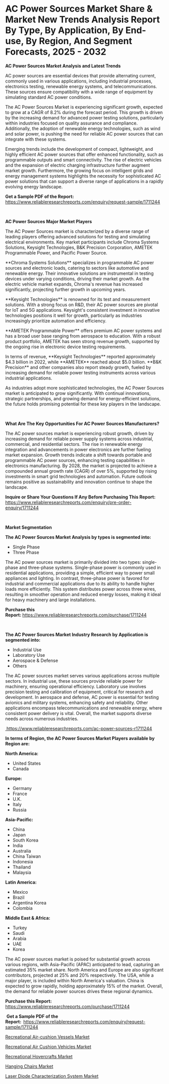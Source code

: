 <p><h1>AC Power Sources Market Share & Market New Trends Analysis Report By Type, By Application, By End-use, By Region, And Segment Forecasts, 2025 - 2032</h1></p><p><strong>AC Power Sources Market Analysis and Latest Trends</strong></p>
<p><p>AC power sources are essential devices that provide alternating current, commonly used in various applications, including industrial processes, electronics testing, renewable energy systems, and telecommunications. These sources ensure compatibility with a wide range of equipment by simulating standard AC power conditions.</p><p>The AC Power Sources Market is experiencing significant growth, expected to grow at a CAGR of 8.2% during the forecast period. This growth is driven by the increasing demand for advanced power testing solutions, particularly within industries focused on quality assurance and compliance. Additionally, the adoption of renewable energy technologies, such as wind and solar power, is pushing the need for reliable AC power sources that can integrate with these systems.</p><p>Emerging trends include the development of compact, lightweight, and highly efficient AC power sources that offer enhanced functionality, such as programmable outputs and smart connectivity. The rise of electric vehicles and the expansion of electric charging infrastructure further augment market growth. Furthermore, the growing focus on intelligent grids and energy management systems highlights the necessity for sophisticated AC power solutions that can support a diverse range of applications in a rapidly evolving energy landscape.</p></p>
<p><strong>Get a Sample PDF of the Report:&nbsp;</strong> <a href="https://www.reliableresearchreports.com/enquiry/request-sample/1711244?utm_campaign=118&utm_medium=2&utm_source=Github&utm_content=ia&utm_term=10012025&utm_id=ac-power-sources">https://www.reliableresearchreports.com/enquiry/request-sample/1711244</a></p>
<p>&nbsp;</p>
<p><strong>AC Power Sources Major Market Players</strong></p>
<p><p>The AC Power Sources market is characterized by a diverse range of leading players offering advanced solutions for testing and simulating electrical environments. Key market participants include Chroma Systems Solutions, Keysight Technologies, B&K Precision Corporation, AMETEK Programmable Power, and Pacific Power Source.</p><p>**Chroma Systems Solutions** specializes in programmable AC power sources and electronic loads, catering to sectors like automotive and renewable energy. Their innovative solutions are instrumental in testing devices under varying conditions, driving their market growth. As the electric vehicle market expands, Chroma's revenue has increased significantly, projecting further growth in upcoming years.</p><p>**Keysight Technologies** is renowned for its test and measurement solutions. With a strong focus on R&D, their AC power sources are pivotal for IoT and 5G applications. Keysight's consistent investment in innovative technologies positions it well for growth, particularly as industries increasingly prioritize automation and efficiency.</p><p>**AMETEK Programmable Power** offers premium AC power systems and has a broad user base ranging from aerospace to education. With a robust product portfolio, AMETEK has seen strong revenue growth, supported by the ongoing rise in electronic device testing requirements.</p><p>In terms of revenue, **Keysight Technologies** reported approximately $4.3 billion in 2022, while **AMETEK** reached about $5.0 billion. **B&K Precision** and other companies also report steady growth, fueled by increasing demand for reliable power testing instruments across various industrial applications.</p><p>As industries adopt more sophisticated technologies, the AC Power Sources market is anticipated to grow significantly. With continual innovations, strategic partnerships, and growing demand for energy-efficient solutions, the future holds promising potential for these key players in the landscape.</p></p>
<p>&nbsp;</p>
<p><strong>What Are The Key Opportunities For AC Power Sources Manufacturers?</strong></p>
<p><p>The AC power sources market is experiencing robust growth, driven by increasing demand for reliable power supply systems across industrial, commercial, and residential sectors. The rise in renewable energy integration and advancements in power electronics are further fueling market expansion. Growth trends indicate a shift towards portable and programmable AC power sources, enhancing testing capabilities in electronics manufacturing. By 2028, the market is projected to achieve a compounded annual growth rate (CAGR) of over 5%, supported by rising investments in smart grid technologies and automation. Future outlook remains positive as sustainability and innovation continue to shape the landscape.</p></p>
<p><strong>Inquire or Share Your Questions If Any Before Purchasing This Report:</strong> <a href="https://www.reliableresearchreports.com/enquiry/pre-order-enquiry/1711244?utm_campaign=118&utm_medium=2&utm_source=Github&utm_content=ia&utm_term=10012025&utm_id=ac-power-sources">https://www.reliableresearchreports.com/enquiry/pre-order-enquiry/1711244</a></p>
<p>&nbsp;</p>
<p><strong>Market Segmentation</strong></p>
<p><strong>The AC Power Sources Market Analysis by types is segmented into:</strong></p>
<p><ul><li>Single Phase</li><li>Three Phase</li></ul></p>
<p><p>The AC power sources market is primarily divided into two types: single-phase and three-phase systems. Single-phase power is commonly used in residential applications, providing a simple, efficient way to power small appliances and lighting. In contrast, three-phase power is favored for industrial and commercial applications due to its ability to handle higher loads more efficiently. This system distributes power across three wires, resulting in smoother operation and reduced energy losses, making it ideal for heavy machinery and large installations.</p></p>
<p><strong>Purchase this Report:&nbsp;</strong><a href="https://www.reliableresearchreports.com/purchase/1711244?utm_campaign=118&utm_medium=2&utm_source=Github&utm_content=ia&utm_term=10012025&utm_id=ac-power-sources">https://www.reliableresearchreports.com/purchase/1711244</a></p>
<p>&nbsp;</p>
<p><strong>The AC Power Sources Market Industry Research by Application is segmented into:</strong></p>
<p><ul><li>Industrial Use</li><li>Laboratory Use</li><li>Aerospace & Defense</li><li>Others</li></ul></p>
<p><p>The AC power sources market serves various applications across multiple sectors. In industrial use, these sources provide reliable power for machinery, ensuring operational efficiency. Laboratory use involves precision testing and calibration of equipment, critical for research and development. In aerospace and defense, AC power is essential for testing avionics and military systems, enhancing safety and reliability. Other applications encompass telecommunications and renewable energy, where consistent power delivery is vital. Overall, the market supports diverse needs across numerous industries.</p></p>
<p><a href="https://www.reliableresearchreports.com/ac-power-sources-r1711244?utm_campaign=118&utm_medium=2&utm_source=Github&utm_content=ia&utm_term=10012025&utm_id=ac-power-sources">&nbsp;https://www.reliableresearchreports.com/ac-power-sources-r1711244</a></p>
<p><strong>In terms of Region, the AC Power Sources Market Players available by Region are:</strong></p>
<p>
    <p> <strong> North America: </strong>
        <ul>
            <li>United States</li>
            <li>Canada</li>
        </ul>
        </p> 
    <p> <strong> Europe: </strong>
        <ul>
            <li>Germany</li>
            <li>France</li>
            <li>U.K.</li>
            <li>Italy</li>
            <li>Russia</li>
        </ul>
        </p> 
    <p> <strong> Asia-Pacific: </strong>
        <ul>
            <li>China</li>
            <li>Japan</li>
            <li>South Korea</li>
            <li>India</li>
            <li>Australia</li>
            <li>China Taiwan</li>
            <li>Indonesia</li>
            <li>Thailand</li>
            <li>Malaysia</li>
        </ul>
        </p> 
    <p> <strong> Latin America: </strong>
        <ul>
            <li>Mexico</li>
            <li>Brazil</li>
            <li>Argentina Korea</li>
            <li>Colombia</li>
        </ul>
        </p> 
    <p> <strong> Middle East & Africa: </strong>
        <ul>
            <li>Turkey</li>
            <li>Saudi</li>
            <li>Arabia</li>
            <li>UAE</li>
            <li>Korea</li>
        </ul>
    </p>
    </p>
<p><p>The AC power sources market is poised for substantial growth across various regions, with Asia-Pacific (APAC) anticipated to lead, capturing an estimated 35% market share. North America and Europe are also significant contributors, projected at 25% and 20% respectively. The USA, while a major player, is included within North America's valuation. China is expected to grow rapidly, holding approximately 15% of the market. Overall, the demand for reliable power sources drives these regional dynamics.</p></p>
<p><strong>Purchase this Report: </strong><a href="https://www.reliableresearchreports.com/purchase/1711244?utm_campaign=118&utm_medium=2&utm_source=Github&utm_content=ia&utm_term=10012025&utm_id=ac-power-sources">https://www.reliableresearchreports.com/purchase/1711244</a></p>
<p>&nbsp;<strong>Get a Sample PDF of the Report:&nbsp;&nbsp;</strong><a href="https://www.reliableresearchreports.com/enquiry/request-sample/1711244?utm_campaign=118&utm_medium=2&utm_source=Github&utm_content=ia&utm_term=10012025&utm_id=ac-power-sources">https://www.reliableresearchreports.com/enquiry/request-sample/1711244</a></p>
<p><strong></strong></p>
<p><p><a href="https://github.com/jeastefanowicz7816/Market-Research-Report-List-1/blob/main/recreational-air-cushion-vessels-market.md?utm_campaign=118&utm_medium=2&utm_source=Github&utm_content=ia&utm_term=10012025&utm_id=ac-power-sources">Recreational Air-cushion Vessels Market</a></p><p><a href="https://github.com/tambraunrue691969/Market-Research-Report-List-1/blob/main/recreational-air-cushion-vehicles-market.md?utm_campaign=118&utm_medium=2&utm_source=Github&utm_content=ia&utm_term=10012025&utm_id=ac-power-sources">Recreational Air Cushion Vehicles Market</a></p><p><a href="https://github.com/tasiahtahathorn/Market-Research-Report-List-1/blob/main/recreational-hovercrafts-market.md?utm_campaign=118&utm_medium=2&utm_source=Github&utm_content=ia&utm_term=10012025&utm_id=ac-power-sources">Recreational Hovercrafts Market</a></p><p><a href="https://github.com/tona7vba/Market-Research-Report-List-1/blob/main/hanging-chairs-market.md?utm_campaign=118&utm_medium=2&utm_source=Github&utm_content=ia&utm_term=10012025&utm_id=ac-power-sources">Hanging Chairs Market</a></p><p><a href="https://github.com/oslieselotte2192/Market-Research-Report-List-1/blob/main/laser-diode-characterization-system-market.md?utm_campaign=118&utm_medium=2&utm_source=Github&utm_content=ia&utm_term=10012025&utm_id=ac-power-sources">Laser Diode Characterization System Market</a></p></p>